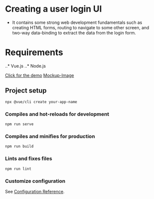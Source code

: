 # Creating a user login UI
- It contains some strong web development fundamentals such as creating HTML forms, routing to navigate to some other screen, and two-way data-binding to extract the data from the login form.
  
# Requirements
..* Vue.js
..* Node.js


[Click for the demo](https://vuejs-login-app-with-bootstrap.netlify.app/)
[Mockup-Image](./src/assets/Mockup_Login.png)

## Project setup
```
npx @vue/cli create your-app-name
```

### Compiles and hot-reloads for development
```
npm run serve
```

### Compiles and minifies for production
```
npm run build
```

### Lints and fixes files
```
npm run lint
```

### Customize configuration
See [Configuration Reference](https://cli.vuejs.org/config/).
